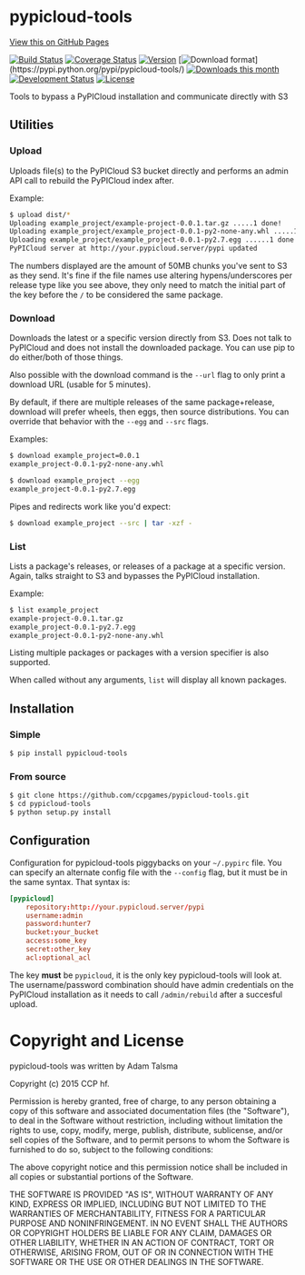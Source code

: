 # pypicloud-tools

[View this on GitHub Pages](http://ccpgames.github.io/pypicloud-tools/)

[![Build Status](https://travis-ci.org/ccpgames/pypicloud-tools.png?branch=master)](https://travis-ci.org/ccpgames/pypicloud-tools)
[![Coverage Status](https://coveralls.io/repos/ccpgames/pypicloud-tools/badge.svg?branch=master)](https://coveralls.io/r/ccpgames/pypicloud-tools?branch=master)
[![Version](https://img.shields.io/pypi/v/pypicloud-tools.svg)](https://pypi.python.org/pypi/pypicloud-tools/)
[![Download format](https://img.shields.io/badge/format-wheel-green.svg?)](https://pypi.python.org/pypi/pypicloud-tools/)
[![Downloads this month](https://img.shields.io/pypi/dm/pypicloud-tools.svg)](https://pypi.python.org/pypi/pypicloud-tools/)
[![Development Status](https://img.shields.io/badge/status-beta-orange.svg)](https://pypi.python.org/pypi/pypicloud-tools/)
[![License](https://img.shields.io/github/license/ccpgames/pypicloud-tools.svg)](https://pypi.python.org/pypi/pypicloud-tools/)

Tools to bypass a PyPICloud installation and communicate directly with S3


## Utilities

### Upload

Uploads file(s) to the PyPICloud S3 bucket directly and performs an admin API call to rebuild the PyPICloud index after.

Example:

```bash
$ upload dist/*
Uploading example_project/example-project-0.0.1.tar.gz .....1 done!
Uploading example_project/example_project-0.0.1-py2-none-any.whl .....1 done!
Uploading example_project/example_project-0.0.1-py2.7.egg ......1 done!
PyPICloud server at http://your.pypicloud.server/pypi updated
```

The numbers displayed are the amount of 50MB chunks you've sent to S3 as they send. It's fine if the file names use altering hypens/underscores per release type like you see above, they only need to match the initial part of the key before the `/` to be considered the same package.

### Download

Downloads the latest or a specific version directly from S3. Does not talk to PyPICloud and does not install the downloaded package. You can use pip to do either/both of those things.

Also possible with the download command is the `--url` flag to only print a download URL (usable for 5 minutes).

By default, if there are multiple releases of the same package+release, download will prefer wheels, then eggs, then source distributions. You can override that behavior with the `--egg` and `--src` flags.

Examples:

```bash
$ download example_project=0.0.1
example_project-0.0.1-py2-none-any.whl
```

```bash
$ download example_project --egg
example_project-0.0.1-py2.7.egg
```

Pipes and redirects work like you'd expect: 

```bash
$ download example_project --src | tar -xzf -
```

### List

Lists a package's releases, or releases of a package at a specific version. Again, talks straight to S3 and bypasses the PyPICloud installation.

Example:

```bash
$ list example_project
example-project-0.0.1.tar.gz
example_project-0.0.1-py2.7.egg
example_project-0.0.1-py2-none-any.whl
```

Listing multiple packages or packages with a version specifier is also supported.

When called without any arguments, `list` will display all known packages.


## Installation

### Simple

```bash
$ pip install pypicloud-tools
```

### From source

```bash
$ git clone https://github.com/ccpgames/pypicloud-tools.git
$ cd pypicloud-tools
$ python setup.py install
```


## Configuration

Configuration for pypicloud-tools piggybacks on your `~/.pypirc` file. You can specify an alternate config file with the `--config` flag, but it must be in the same syntax. That syntax is:

```conf
[pypicloud]
    repository:http://your.pypicloud.server/pypi
    username:admin
    password:hunter7
    bucket:your_bucket
    access:some_key
    secret:other_key
    acl:optional_acl
```

The key **must** be `pypicloud`, it is the only key pypicloud-tools will look at. The username/password combination should have admin credentials on the PyPICloud installation as it needs to call `/admin/rebuild` after a succesful upload.


# Copyright and License

pypicloud-tools was written by Adam Talsma

Copyright (c) 2015 CCP hf.

Permission is hereby granted, free of charge, to any person obtaining a copy
of this software and associated documentation files (the "Software"), to deal
in the Software without restriction, including without limitation the rights
to use, copy, modify, merge, publish, distribute, sublicense, and/or sell
copies of the Software, and to permit persons to whom the Software is
furnished to do so, subject to the following conditions:

The above copyright notice and this permission notice shall be included in all
copies or substantial portions of the Software.

THE SOFTWARE IS PROVIDED "AS IS", WITHOUT WARRANTY OF ANY KIND, EXPRESS OR
IMPLIED, INCLUDING BUT NOT LIMITED TO THE WARRANTIES OF MERCHANTABILITY,
FITNESS FOR A PARTICULAR PURPOSE AND NONINFRINGEMENT. IN NO EVENT SHALL THE
AUTHORS OR COPYRIGHT HOLDERS BE LIABLE FOR ANY CLAIM, DAMAGES OR OTHER
LIABILITY, WHETHER IN AN ACTION OF CONTRACT, TORT OR OTHERWISE, ARISING FROM,
OUT OF OR IN CONNECTION WITH THE SOFTWARE OR THE USE OR OTHER DEALINGS IN THE
SOFTWARE.
